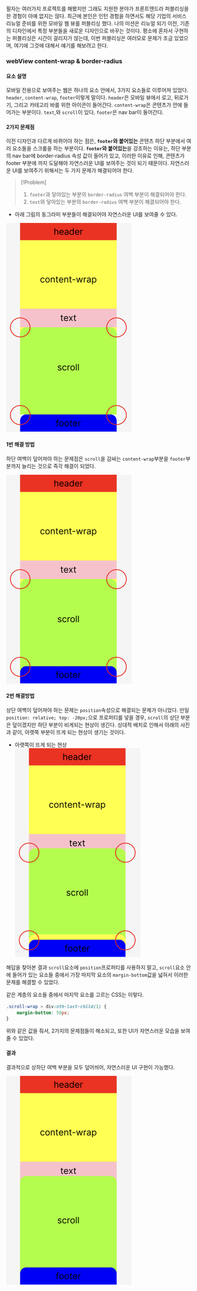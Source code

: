 필자는 여러가지 프로젝트를 해봤지만 그래도 지원한 분야가 프론트엔드라 퍼블리싱을 한 경험이 아예 없지는 않다.
최근에 본인은 인턴 경험을 하면서도 해당 기업의 서비스 리뉴얼 준비를 위한 모바일 웹 뷰를 퍼블리싱 했다. 나의 미션은 리뉴얼 되기 이전, 기존의 디자인에서 특정 부분들을 새로운 디자인으로 바꾸는 것이다.  평소에 혼자서 구현하는 퍼블리싱은 시간이 걸리지가 않는데, 이번 퍼블리싱은 여러모로 문제가 조금 있었으며, 여기에 그것에 대해서 얘기를 해보려고 한다.
### webView content-wrap & border-radius
#### 요소 설명
모바일 전용으로 보여주는 웹은 하나의 요소 안에서, 3가지 요소들로 이루어져 있었다.
`header`, `content-wrap`, `footer`이렇게 말이다. 
`header`은 모바일 뷰에서 로고, 뒤로가기, 그리고 카테고리 바를 위한 아이콘이 들어간다.
`content-wrap`은 콘텐츠가 안에 들어가는 부분이다. `text`,와 `scroll`이 있다.
`footer`은 nav bar이 들어간다.
#### 2가지 문제점
이전 디자인과 다르게 바뀌어야 하는 점은, **`footer`와 붙어있는** 콘텐츠 하단 부분에서 여러 요소들을 스크롤을 하는 부분이다. 
**`footer`와 붙어있는**을 강조하는 이유는, 하단 부분의 nav bar에 border-radius 속성 값이 들어가 있고, 이러한 이유로 인해, 콘텐츠가 footer 부분에 까지 도달해야 자연스러운 UI를 보여주는 것이 되기 때문이다.
자연스러운 UI를 보여주기 위해서는 두 가지 문제가 해결되어야 한다.

>[!Problem]
>1. `footer`과 닿아있는 부분의 `border-radius` 여백 부분이 해결되어야 한다.
>2. `text`와 닿아있는 부분의 `border-radius` 여백 부분이 해결되어야 한다.

- 아래 그림의 동그라미 부분들이 해결되어야 자연스러운 UI를 보여줄 수 있다.

![](Pasted%20image%2020231021182247.png)
#### 1번 해결 방법
하단 여백이 덮어져야 하는 문제점은 `scroll`을 감싸는 `content-wrap`부분을 `footer`부분까지 늘리는 것으로 즉각 해결이 되었다.

![](Pasted%20image%2020231021182313.png)
#### 2번 해결방법
상단 여백이 덮어져야 하는 문제는 `position`속성으로 해결되는 문제가 아니었다.
만일 `position: relative; top: -20px;`으로 프로퍼티를 넣을 경우, `scroll`의 상단 부분은 덮이겠지만 하단 부분이 비게되는 현상이 생긴다. 상대적 배치로 인해서 아래의 사진과 같이, 아랫쪽 부분이 뜨게 되는 현상이 생기는 것이다. 

- 아랫쪽이 뜨게 되는 현상
![](Pasted%20image%2020231021182838.png)

해답을 찾아본 결과 `scroll`요소에  `position`프로퍼티를 사용하지 말고, `scroll`요소 안에 들어가 있는 요소들 중에서 가장 마지막 요소의 `margin-bottom`값을 넓혀서 이러한 문제를 해결할 수 있었다.

같은 계층의 요소들 중에서 마지막 요소를 고르는 CSS는 이렇다.
```css
.scroll-wrap > div:nth-last-child(1) {
	margin-bottom: 50px;
}
```
위와 같은 값을 줘서, 2가지의 문제점들이 해소되고, 또한 UI가 자연스러운 모습을 보여줄 수 있었다.
#### 결과 
결과적으로 상하단 여백 부분을 모두 덮어씌어, 자연스러운 UI 구현이 가능했다.


![](Pasted%20image%2020231021184901.png)